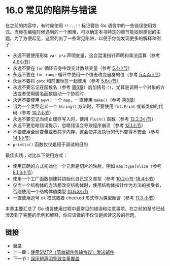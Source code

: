 # 16.0 常见的陷阱与错误

在之前的内容中，有时候使用 `!!...!!` 标记警告 Go 语言中的一些错误使用方式。当你在编程时候遇到的一个困难，可以确定本书特定的章节能找到类似的主题。为了方便起见，这里列出了一些常见陷阱，以便于你能发现更多的解释和例子：

- 永远不要使用形如 `var p*a` 声明变量，这会混淆指针声明和乘法运算（参考 [4.9小节](04.9.md)）
- 永远不要在 `for` 循环自身中改变计数器变量（参考 [5.4小节](05.4.md)）
- 永远不要在 `for-range` 循环中使用一个值去改变自身的值（参考 [5.4.4小节](05.4.md)）
- 永远不要将 `goto` 和前置标签一起使用（参考 [5.6小节](05.6.md)）
- 永远不要忘记在函数名（参考 [第6章](06.0.md)）后加括号 `()`，尤其是调用一个对象的方法或者使用匿名函数启动一个协程时
- 永远不要使用 `new()` 一个 `map`，一直使用 `make()`（参考 [第8章](08.0.md)）
- 当为一个类型定义一个 `String()` 方法时，不要使用 `fmt.Print` 或者类似的代码（参考 [10.7小节](10.7.md)）
- 永远不要忘记当终止缓存写入时，使用 `Flush()` 函数（参考 [12.2.3小节](12.2.md)）
- 永远不要忽略错误提示，忽略错误会导致程序崩溃（参考 [13.1小节](13.1.md)）
- 不要使用全局变量或者共享内存，这会使并发执行的代码变得不安全（参考 [14.1小节](14.1.md)）
- `println()` 函数仅仅是用于调试的目的

最佳实践：对比以下使用方式：

- 使用正确的方式初始化一个元素是切片的映射，例如 `map[type]slice`（参考 [8.1.3小节](08.1.md)）
- 使用一个工厂函数创建并初始化自己定义类型（参考 [10.2小节](10.2.md)-[18.4小节](18.4.md)）
- 仅当一个结构体的方法想改变结构体时，使用结构体指针作为方法的接受者，否则使用一个结构体值类型 [10.6.3小节](10.6.md)
- 一直使用逗号 ok 模式或者 checked 形式作为类型断言（参考 [11.3 小节](11.3.md)）

本章主要汇总了 Go 语言使用过程中最常见的错误和注意事项。在之前的章节已经涉及到了完整的示例和解释，你应该做的不仅仅是阅读这段的标题。

## 链接

- [目录](directory.md)
- 上一章：[使用SMTP（简单邮件传输协议）发送邮件](15.12.md)
- 下一节：[误用短声明导致变量覆盖](16.1.md)
